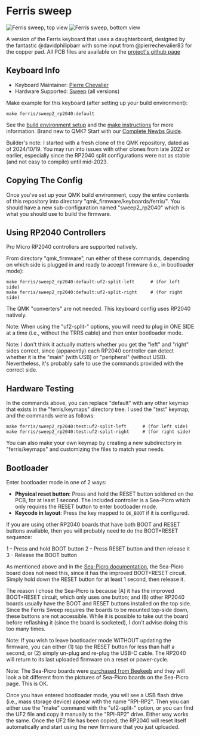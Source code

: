 # Ferris sweep

![Ferris sweep, top view](https://i.imgur.com/5qCZUv6h.jpg)
![Ferris sweep, bottom view](https://i.imgur.com/ZC47CJth.jpg)

A version of the Ferris keyboard that uses a daughterboard, designed by the fantastic @davidphilipbarr with some input from @pierrechevalier83 for the copper pad. All PCB files are available on the [project's github page](https://github.com/davidphilipbarr/Sweep)

## Keyboard Info

* Keyboard Maintainer: [Pierre Chevalier](https://github.com/pierrechevalier83)
* Hardware Supported: [Sweep](https://github.com/davidphilipbarr/Sweep) (all versions)

Make example for this keyboard (after setting up your build environment):

    make ferris/sweep2_rp2040:default

See the [build environment setup](https://docs.qmk.fm/#/getting_started_build_tools) and the [make instructions](https://docs.qmk.fm/#/getting_started_make_guide) for more information. Brand new to QMK? Start with our [Complete Newbs Guide](https://docs.qmk.fm/#/newbs).

Builder's note: I started with a fresh clone of the QMK repository, dated as of 2024/10/19.  You may run into issues with other clones from late 2022 or earlier, especially since the RP2040 split configurations were not as stable (and not easy to compile) until mid-2023.

## Copying The Config

Once you've set up your QMK build environment, copy the entire contents of this repository into directory "qmk_firmware/keyboards/ferris/".  You should have a new sub-configuration named "sweep2_rp2040" which is what you should use to build the firmware.

## Using RP2040 Controllers

Pro Micro RP2040 controllers are supported natively.

From directory "qmk_firmware", run either of these commands, depending on which side is plugged in and ready to accept firmware (i.e., in bootloader mode):

    make ferris/sweep2_rp2040:default:uf2-split-left      # (for left side)
    make ferris/sweep2_rp2040:default:uf2-split-right     # (for right side)

The QMK "converters" are not needed.  This keyboard config uses RP2040 natively.

Note: When using the "uf2-split-" options, you will need to plug in ONE SIDE at a time (i.e., without the TRRS cable) and then enter bootloader mode.

Note: I don't think it actually matters whether you get the "left" and "right" sides correct, since (apparently) each RP2040 controller can detect whether it is the "main" (with USB) or "peripheral" (without USB).  Nevertheless, it's probably safe to use the commands provided with the correct side.

## Hardware Testing

In the commands above, you can replace "default" with any other keymap that exists in the "ferris/keymaps" directory tree.  I used the "test" keymap, and the commands were as follows:

    make ferris/sweep2_rp2040:test:uf2-split-left      # (for left side)
    make ferris/sweep2_rp2040:test:uf2-split-right     # (for right side)

You can also make your own keymap by creating a new subdirectory in "ferris/keymaps" and customizing the files to match your needs.
    
## Bootloader

Enter bootloader mode in one of 2 ways:

* **Physical reset button**: Press and hold the RESET button soldered on the PCB, for at least 1 second.  The included controller is a Sea-Picro which only requires the RESET button to enter bootloader mode.
* **Keycode in layout**: Press the key mapped to `QK_BOOT` if it is configured.

If you are using other RP2040 boards that have both BOOT and RESET buttons available, then you will probably need to do the BOOT+RESET sequence:

1 - Press and hold BOOT button
2 - Press RESET button and then release it
3 - Release the BOOT button

As mentioned above and in the [Sea-Picro documentation](https://github.com/joshajohnson/sea-picro), the Sea-Picro board does not need this, since it has the improved BOOT+RESET circuit.  Simply hold down the RESET button for at least 1 second, then release it.

The reason I chose the Sea-Picro is because (A) it has the improved BOOT+RESET circuit, which only uses one button; and (B) other RP2040 boards usually have the BOOT and RESET buttons installed on the top side.  Since the Ferris Sweep requires the boards to be mounted top-side down, these buttons are not accessible.  While it is possible to take out the board before reflashing it (since the board is socketed), I don't advise doing this too many times.

Note: If you wish to leave bootloader mode WITHOUT updating the firmware, you can either (1) tap the RESET button for less than half a second, or (2) simply un-plug and re-plug the USB-C cable.  The RP2040 will return to its last uploaded firmware on a reset or power-cycle.

Note: The Sea-Picro boards were [purchased from Beekeeb](https://shop.beekeeb.com/product/sea-picro/) and they will look a bit different from the pictures of Sea-Picro boards on the Sea-Picro page.  This is OK.

Once you have entered bootloader mode, you will see a USB flash drive (i.e., mass storage device) appear with the name "RPI-RP2".  Then you can either use the "make" command with the "uf2-split-" option, or you can find the UF2 file and copy it manually to the "RPI-RP2" drive.  Either way works the same.  Once the UF2 file has been copied, the RP2040 will reset itself automatically and start using the new firmware that you just uploaded.

